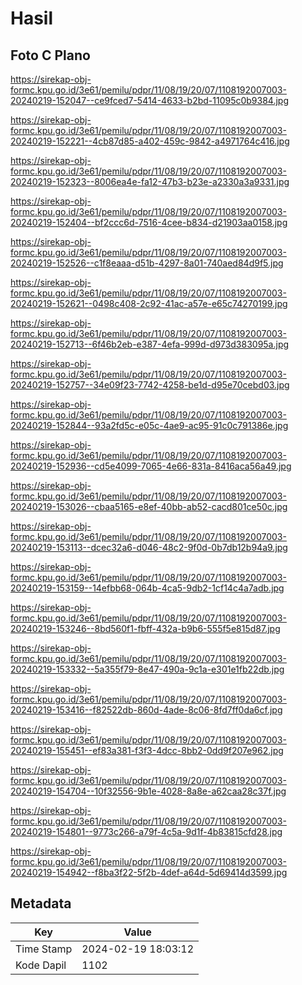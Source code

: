# Hasil

## Foto C Plano

https://sirekap-obj-formc.kpu.go.id/3e61/pemilu/pdpr/11/08/19/20/07/1108192007003-20240219-152047--ce9fced7-5414-4633-b2bd-11095c0b9384.jpg

https://sirekap-obj-formc.kpu.go.id/3e61/pemilu/pdpr/11/08/19/20/07/1108192007003-20240219-152221--4cb87d85-a402-459c-9842-a4971764c416.jpg

https://sirekap-obj-formc.kpu.go.id/3e61/pemilu/pdpr/11/08/19/20/07/1108192007003-20240219-152323--8006ea4e-fa12-47b3-b23e-a2330a3a9331.jpg

https://sirekap-obj-formc.kpu.go.id/3e61/pemilu/pdpr/11/08/19/20/07/1108192007003-20240219-152404--bf2ccc6d-7516-4cee-b834-d21903aa0158.jpg

https://sirekap-obj-formc.kpu.go.id/3e61/pemilu/pdpr/11/08/19/20/07/1108192007003-20240219-152526--c1f8eaaa-d51b-4297-8a01-740aed84d9f5.jpg

https://sirekap-obj-formc.kpu.go.id/3e61/pemilu/pdpr/11/08/19/20/07/1108192007003-20240219-152621--0498c408-2c92-41ac-a57e-e65c74270199.jpg

https://sirekap-obj-formc.kpu.go.id/3e61/pemilu/pdpr/11/08/19/20/07/1108192007003-20240219-152713--6f46b2eb-e387-4efa-999d-d973d383095a.jpg

https://sirekap-obj-formc.kpu.go.id/3e61/pemilu/pdpr/11/08/19/20/07/1108192007003-20240219-152757--34e09f23-7742-4258-be1d-d95e70cebd03.jpg

https://sirekap-obj-formc.kpu.go.id/3e61/pemilu/pdpr/11/08/19/20/07/1108192007003-20240219-152844--93a2fd5c-e05c-4ae9-ac95-91c0c791386e.jpg

https://sirekap-obj-formc.kpu.go.id/3e61/pemilu/pdpr/11/08/19/20/07/1108192007003-20240219-152936--cd5e4099-7065-4e66-831a-8416aca56a49.jpg

https://sirekap-obj-formc.kpu.go.id/3e61/pemilu/pdpr/11/08/19/20/07/1108192007003-20240219-153026--cbaa5165-e8ef-40bb-ab52-cacd801ce50c.jpg

https://sirekap-obj-formc.kpu.go.id/3e61/pemilu/pdpr/11/08/19/20/07/1108192007003-20240219-153113--dcec32a6-d046-48c2-9f0d-0b7db12b94a9.jpg

https://sirekap-obj-formc.kpu.go.id/3e61/pemilu/pdpr/11/08/19/20/07/1108192007003-20240219-153159--14efbb68-064b-4ca5-9db2-1cf14c4a7adb.jpg

https://sirekap-obj-formc.kpu.go.id/3e61/pemilu/pdpr/11/08/19/20/07/1108192007003-20240219-153246--8bd560f1-fbff-432a-b9b6-555f5e815d87.jpg

https://sirekap-obj-formc.kpu.go.id/3e61/pemilu/pdpr/11/08/19/20/07/1108192007003-20240219-153332--5a355f79-8e47-490a-9c1a-e301e1fb22db.jpg

https://sirekap-obj-formc.kpu.go.id/3e61/pemilu/pdpr/11/08/19/20/07/1108192007003-20240219-153416--f82522db-860d-4ade-8c06-8fd7ff0da6cf.jpg

https://sirekap-obj-formc.kpu.go.id/3e61/pemilu/pdpr/11/08/19/20/07/1108192007003-20240219-155451--ef83a381-f3f3-4dcc-8bb2-0dd9f207e962.jpg

https://sirekap-obj-formc.kpu.go.id/3e61/pemilu/pdpr/11/08/19/20/07/1108192007003-20240219-154704--10f32556-9b1e-4028-8a8e-a62caa28c37f.jpg

https://sirekap-obj-formc.kpu.go.id/3e61/pemilu/pdpr/11/08/19/20/07/1108192007003-20240219-154801--9773c266-a79f-4c5a-9d1f-4b83815cfd28.jpg

https://sirekap-obj-formc.kpu.go.id/3e61/pemilu/pdpr/11/08/19/20/07/1108192007003-20240219-154942--f8ba3f22-5f2b-4def-a64d-5d69414d3599.jpg


## Metadata

| Key        | Value               |
| ---------- | ------------------- |
| Time Stamp | 2024-02-19 18:03:12 |
| Kode Dapil | 1102                |



